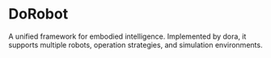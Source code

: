 # DoRobot
A unified framework for embodied intelligence. Implemented by dora, it supports multiple robots, operation strategies, and simulation environments.
